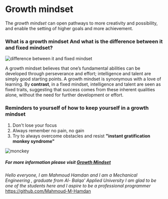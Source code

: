# Growth mindset
 The *growth mindset* can open pathways to more creativity and possibility, and enable the setting of higher goals and more achievement.
### What is a growth mindset And what is the difference between it and fixed mindset?
![difference between it and fixed mindset](https://talenttalks.net/wp-content/uploads/2017/02/Screen-Shot-2015-11-27-at-11.37.21-666x375.png)

A growth mindset believes that one’s fundamental abilities can be developed through perseverance and effort; intelligence and talent are simply good starting points. A growth mindset is synonymous with a love of learning.
By **contrast**, in a fixed mindset, intelligence and talent are seen as fixed traits, suggesting that success comes from these inherent qualities alone, without the need for further development or effort.
### Reminders to yourself of how to keep yourself in a growth mindset
1. Don't lose your focus
2. Always remember no pain, no gain
3. Try to always overcome obstacles and resist **"instant gratification monkey syndrome"**

![monckey](https://2.bp.blogspot.com/-Itw_OLDmScQ/Upvh0zdThcI/AAAAAAAAGbc/oTJBvQsSgaA/s1600/IGM+RDM+interacting+1.png)

##### For more information please visit [Growth Mindset](https://www.atlassian.com/blog/inside-atlassian/growth-mindset)

*Hello everyone, I am Mahmoud Hamdan and I am a  Mechanical Engineering , graduate  from Al- Balqa' Applied University I am glad to be one of the students here and I aspire to be a professional programmer*
https://github.com/Mahmoud-M-Hamdan
